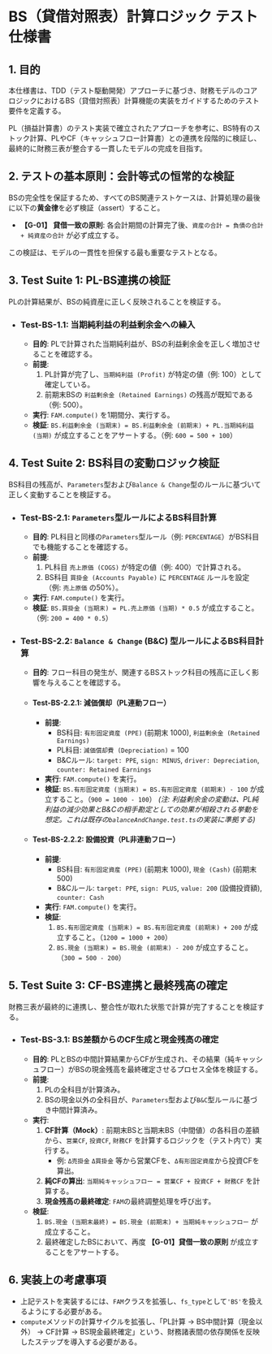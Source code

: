# BS（貸借対照表）計算ロジック テスト仕様書

## 1. 目的

本仕様書は、TDD（テスト駆動開発）アプローチに基づき、財務モデルのコアロジックにおけるBS（貸借対照表）計算機能の実装をガイドするためのテスト要件を定義する。

PL（損益計算書）のテスト実装で確立されたアプローチを参考に、BS特有のストック計算、PLやCF（キャッシュフロー計算書）との連携を段階的に検証し、最終的に財務三表が整合する一貫したモデルの完成を目指す。

## 2. テストの基本原則：会計等式の恒常的な検証

BSの完全性を保証するため、すべてのBS関連テストケースは、計算処理の最後に以下の**黄金律**を必ず検証（assert）すること。

- **【G-01】 貸借一致の原則**: 各会計期間の計算完了後、`資産の合計 = 負債の合計 + 純資産の合計` が必ず成立する。

この検証は、モデルの一貫性を担保する最も重要なテストとなる。

## 3. Test Suite 1: PL-BS連携の検証

PLの計算結果が、BSの純資産に正しく反映されることを検証する。

- ### **Test-BS-1.1: 当期純利益の利益剰余金への繰入**
  - **目的**: PLで計算された当期純利益が、BSの利益剰余金を正しく増加させることを確認する。
  - **前提**:
    1.  PL計算が完了し、`当期純利益 (Profit)` が特定の値（例: 100）として確定している。
    2.  前期末BSの `利益剰余金 (Retained Earnings)` の残高が既知である（例: 500）。
  - **実行**: `FAM.compute()` を1期間分、実行する。
  - **検証**: `BS.利益剰余金 (当期末) = BS.利益剰余金 (前期末) + PL.当期純利益 (当期)` が成立することをアサートする。（例: `600 = 500 + 100`）

## 4. Test Suite 2: BS科目の変動ロジック検証

BS科目の残高が、`Parameters`型および`Balance & Change`型のルールに基づいて正しく変動することを検証する。

- ### **Test-BS-2.1: `Parameters`型ルールによるBS科目計算**
  - **目的**: PL科目と同様の`Parameters`型ルール（例: `PERCENTAGE`）がBS科目でも機能することを確認する。
  - **前提**:
    1.  PL科目 `売上原価 (COGS)` が特定の値（例: 400）で計算される。
    2.  BS科目 `買掛金 (Accounts Payable)` に `PERCENTAGE` ルールを設定（例: `売上原価` の50%）。
  - **実行**: `FAM.compute()` を実行。
  - **検証**: `BS.買掛金 (当期末) = PL.売上原価 (当期) * 0.5` が成立すること。（例: `200 = 400 * 0.5`）

- ### **Test-BS-2.2: `Balance & Change` (B&C) 型ルールによるBS科目計算**
  - **目的**: フロー科目の発生が、関連するBSストック科目の残高に正しく影響を与えることを確認する。
  - #### **Test-BS-2.2.1: 減価償却（PL連動フロー）**
    - **前提**:
      - BS科目: `有形固定資産 (PPE)` (前期末 1000), `利益剰余金 (Retained Earnings)`
      - PL科目: `減価償却費 (Depreciation)` = 100
      - B&Cルール: `target: PPE`, `sign: MINUS`, `driver: Depreciation`, `counter: Retained Earnings`
    - **実行**: `FAM.compute()` を実行。
    - **検証**: `BS.有形固定資産 (当期末) = BS.有形固定資産 (前期末) - 100` が成立すること。（`900 = 1000 - 100`）
      _(注: 利益剰余金の変動は、PL純利益の減少効果とB&Cの相手勘定としての効果が相殺される挙動を想定。これは既存の`balanceAndChange.test.ts`の実装に準拠する)_

  - #### **Test-BS-2.2.2: 設備投資（PL非連動フロー）**
    - **前提**:
      - BS科目: `有形固定資産 (PPE)` (前期末 1000), `現金 (Cash)` (前期末 500)
      - B&Cルール: `target: PPE`, `sign: PLUS`, `value: 200` (設備投資額), `counter: Cash`
    - **実行**: `FAM.compute()` を実行。
    - **検証**:
      1.  `BS.有形固定資産 (当期末) = BS.有形固定資産 (前期末) + 200` が成立すること。（`1200 = 1000 + 200`）
      2.  `BS.現金 (当期末) = BS.現金 (前期末) - 200` が成立すること。（`300 = 500 - 200`）

## 5. Test Suite 3: CF-BS連携と最終残高の確定

財務三表が最終的に連携し、整合性が取れた状態で計算が完了することを検証する。

- ### **Test-BS-3.1: BS差額からのCF生成と現金残高の確定**
  - **目的**: PLとBSの中間計算結果からCFが生成され、その結果（純キャッシュフロー）がBSの現金残高を最終確定させるプロセス全体を検証する。
  - **前提**:
    1.  PLの全科目が計算済み。
    2.  BSの現金以外の全科目が、`Parameters`型および`B&C`型ルールに基づき中間計算済み。
  - **実行**:
    1.  **CF計算（Mock）**: 前期末BSと当期末BS（中間値）の各科目の差額から、`営業CF`, `投資CF`, `財務CF` を計算するロジックを（テスト内で）実行する。
        - 例: `Δ売掛金` `Δ買掛金` 等から営業CFを、`Δ有形固定資産`から投資CFを算出。
    2.  **純CFの算出**: `当期純キャッシュフロー = 営業CF + 投資CF + 財務CF` を計算する。
    3.  **現金残高の最終確定**: `FAM`の最終調整処理を呼び出す。
  - **検証**:
    1.  `BS.現金 (当期末最終) = BS.現金 (前期末) + 当期純キャッシュフロー` が成立すること。
    2.  最終確定したBSにおいて、再度 **【G-01】貸借一致の原則** が成立することをアサートする。

## 6. 実装上の考慮事項

- 上記テストを実装するには、`FAM`クラスを拡張し、`fs_type`として`'BS'`を扱えるようにする必要がある。
- `compute`メソッドの計算サイクルを拡張し、「PL計算 → BS中間計算（現金以外） → CF計算 → BS現金最終確定」という、財務諸表間の依存関係を反映したステップを導入する必要がある。
